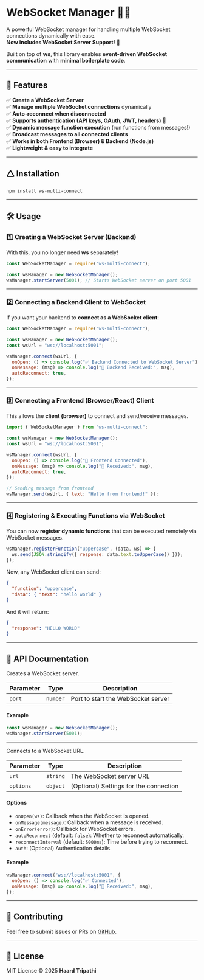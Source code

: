 <!--
# WebSocket Manager 🔗🔥

A powerful WebSocket manager for handling multiple WebSocket connections dynamically with ease.
Built on top of [ws](https://www.npmjs.com/package/ws), this library enables **dynamic function execution** and **event-driven WebSocket communication** with **minimal boilerplate code**.

## 🚀 Features

✅ Manage **multiple WebSocket connections** effortlessly\
✅ Supports **automatic reconnection** when a connection drops\
✅ Supports **authentication with API keys, tokens, OAuth, and headers** 🔑\
✅ Supports **session-based authentication & challenge-response flows**\
✅ Supports **dynamic message function execution** (pass function names dynamically!)\
✅ Middleware support for **message preprocessing**\
✅ Lightweight and **works in both Frontend (Browser) & Backend (Node.js)**\
✅ Simple API: **connect, send, close, registerFunction**

---

## 📦 Installation

```sh
npm install ws-multi-connect
```

---

## 🛠️ Usage

### Backend (Node.js)

```javascript
const WebSocketManager = require("ws-multi-connect");

const wsManager = new WebSocketManager();

// Register dynamic functions
wsManager.registerFunction("sayHello", (data, ws) => {
  console.log("🟢 sayHello executed:", data);
  ws.send(JSON.stringify({ response: `Hello, ${data.name}!` }));
});

// Connect to WebSocket with API Key Authentication
wsManager.connect("wss://your-websocket-url.com", {
  autoReconnect: true,
  auth: {
    headerKey: "X-Your-API-Key", // Required API key header
    tokenPath: "", // Replace with your actual API Key
  },
  onOpen: (ws) => {
    console.log("🔗 Connected to WebSocket");

    // Subscription message required for the WebSocket API
    const subscribeMessage = {
      type: "subscribe",
      apikey: "your-api-key-here",
      channels: ["your_channel_name"],
    };

    console.log(
      "📤 Sending subscription message:",
      JSON.stringify(subscribeMessage)
    );
    ws.send(JSON.stringify(subscribeMessage));
  },
  onMessage: (msg) => {
    try {
      const data = JSON.parse(msg.toString());
      console.log("📩 Received data:", data);
    } catch (error) {
      console.error("⚠️ Error parsing message:", msg.toString());
    }
  },
  onError: (error) => {
    console.error("🚨 WebSocket error:", error);
  },
  onClose: () => {
    console.log("❌ WebSocket connection closed");
  },
});
```

### Frontend (Browser/React)

```javascript
import WebSocketManager from "ws-multi-connect";

const wsManager = new WebSocketManager();

wsManager.registerFunction("showAlert", (data) => {
  alert(`🚀 Received message: ${data.text}`);
});

wsManager.connect("wss://your-websocket-url.com", {
  autoReconnect: true,
  onOpen: () => console.log("🔗 Connected"),
  onMessage: (msg) => console.log("📩 Received:", msg),
});

// Sending message from frontend
wsManager.send("wss://your-websocket-url.com", {
  function: "showAlert",
  data: { text: "Hello from frontend!" },
});
```

---

## 📜 API Documentation

### `connect(url, options)`

Connects to a WebSocket URL.

| Parameter | Type     | Description                            |
| --------- | -------- | -------------------------------------- |
| `url`     | `string` | The WebSocket server URL               |
| `options` | `object` | (Optional) Settings for the connection |

#### **Options:**

- `onOpen(ws)`: Callback when the WebSocket is opened.
- `onMessage(message)`: Callback when a message is received.
- `onError(error)`: Callback for WebSocket errors.
- `autoReconnect` (default: `false`): Whether to reconnect automatically.
- `reconnectInterval` (default: `5000ms`): Time before trying to reconnect.
- `auth`: (Optional) Authentication details:
  - `url`: API URL to fetch the token.
  - `method`: HTTP method (`GET` or `POST`) for authentication.
  - `headers`: (Optional) HTTP headers to include in the auth request.
  - `params`: Object containing authentication parameters.
  - `tokenPath`: Path to extract the token from API response.
  - `queryParam`: (Optional) Attach token as a query parameter.
  - `headerKey`: (Optional) Attach token as a request header.

---

### `send(url, data)`

Sends a message to an active WebSocket.

| Parameter | Type               | Description         |
| --------- | ------------------ | ------------------- |
| `url`     | `string`           | The WebSocket URL   |
| `data`    | `string \| Buffer` | The message to send |

---

### `registerFunction(name, func)`

Registers a function that can be executed dynamically via WebSocket messages.

| Parameter | Type       | Description                                       |
| --------- | ---------- | ------------------------------------------------- |
| `name`    | `string`   | Function name that can be called dynamically      |
| `func`    | `Function` | The function to execute when called via WebSocket |

#### **Example Usage:**

```javascript
wsManager.registerFunction("uppercase", (data, ws) => {
  ws.send(JSON.stringify({ response: data.text.toUpperCase() }));
});
```

---

### `close(url)`

Closes a specific WebSocket connection.

| Parameter | Type     | Description                |
| --------- | -------- | -------------------------- |
| `url`     | `string` | The WebSocket URL to close |

---

### `closeAll()`

Closes **all active WebSocket connections**.

---

## 🤝 Contributing

Feel free to submit issues or PRs on [GitHub](https://github.com/Haardtripathi/ws-multi-connect).

---

## 📄 License

MIT License © 2025 **Haard Tripathi** -->

# WebSocket Manager 🔗🔥

A powerful WebSocket manager for handling multiple WebSocket connections dynamically with ease.\
**Now includes WebSocket Server Support!** 🎉

Built on top of **ws**, this library enables **event-driven WebSocket communication** with **minimal boilerplate code**.

---

## **🚀 Features**

✅ **Create a WebSocket Server** \
✅ **Manage multiple WebSocket connections** dynamically\
✅ **Auto-reconnect when disconnected**\
✅ **Supports authentication (API keys, OAuth, JWT, headers)** 🔑\
✅ **Dynamic message function execution** (run functions from messages!)\
✅ **Broadcast messages to all connected clients**\
✅ **Works in both Frontend (Browser) & Backend (Node.js)**\
✅ **Lightweight & easy to integrate**

---

## **🛆 Installation**

```sh
npm install ws-multi-connect
```

---

## **🛠️ Usage**

### **1️⃣ Creating a WebSocket Server (Backend)**

With this, you no longer need **ws** separately!

```javascript
const WebSocketManager = require("ws-multi-connect");

const wsManager = new WebSocketManager();
wsManager.startServer(5001); // Starts WebSocket server on port 5001
```

---

### **2️⃣ Connecting a Backend Client to WebSocket**

If you want your backend to **connect as a WebSocket client**:

```javascript
const WebSocketManager = require("ws-multi-connect");

const wsManager = new WebSocketManager();
const wsUrl = "ws://localhost:5001";

wsManager.connect(wsUrl, {
  onOpen: () => console.log("✅ Backend Connected to WebSocket Server"),
  onMessage: (msg) => console.log("📩 Backend Received:", msg),
  autoReconnect: true,
});
```

---

### **3️⃣ Connecting a Frontend (Browser/React) Client**

This allows the **client (browser)** to connect and send/receive messages.

```javascript
import { WebSocketManager } from "ws-multi-connect";

const wsManager = new WebSocketManager();
const wsUrl = "ws://localhost:5001";

wsManager.connect(wsUrl, {
  onOpen: () => console.log("🔗 Frontend Connected"),
  onMessage: (msg) => console.log("📩 Received:", msg),
  autoReconnect: true,
});

// Sending message from frontend
wsManager.send(wsUrl, { text: "Hello from frontend!" });
```

---

### **4️⃣ Registering & Executing Functions via WebSocket**

You can now **register dynamic functions** that can be executed remotely via WebSocket messages.

```javascript
wsManager.registerFunction("uppercase", (data, ws) => {
  ws.send(JSON.stringify({ response: data.text.toUpperCase() }));
});
```

Now, any WebSocket client can send:

```json
{
  "function": "uppercase",
  "data": { "text": "hello world" }
}
```

And it will return:

```json
{
  "response": "HELLO WORLD"
}
```

---

## **📜 API Documentation**

Creates a WebSocket server.

| Parameter | Type     | Description                        |
| --------- | -------- | ---------------------------------- |
| `port`    | `number` | Port to start the WebSocket server |

#### **Example**

```javascript
const wsManager = new WebSocketManager();
wsManager.startServer(5001);
```

---

Connects to a WebSocket URL.

| Parameter | Type     | Description                            |
| --------- | -------- | -------------------------------------- |
| `url`     | `string` | The WebSocket server URL               |
| `options` | `object` | (Optional) Settings for the connection |

#### **Options**

- `onOpen(ws)`: Callback when the WebSocket is opened.
- `onMessage(message)`: Callback when a message is received.
- `onError(error)`: Callback for WebSocket errors.
- `autoReconnect` (default: `false`): Whether to reconnect automatically.
- `reconnectInterval` (default: `5000ms`): Time before trying to reconnect.
- `auth`: (Optional) Authentication details.

#### **Example**

```javascript
wsManager.connect("ws://localhost:5001", {
  onOpen: () => console.log("✅ Connected"),
  onMessage: (msg) => console.log("📩 Received:", msg),
});
```

---

## **🤝 Contributing**

Feel free to submit issues or PRs on [GitHub](https://github.com/Haardtripathi/ws-multi-connect).

---

## **📄 License**

MIT License © 2025 **Haard Tripathi**

